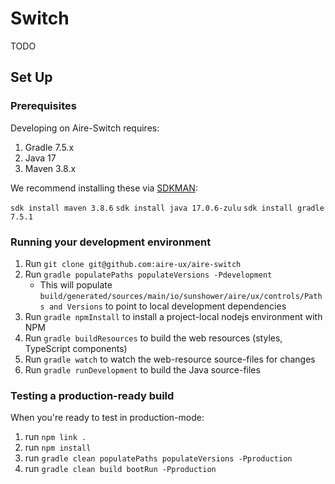 # Switch

TODO




## Set Up
[//]: # (https://raw.githubusercontent.com/aire-ux/aire-switch/main/README.md)

### Prerequisites
Developing on Aire-Switch requires:

1. Gradle 7.5.x
2. Java 17
3. Maven 3.8.x

We recommend installing these via [SDKMAN](https://sdkman.io):

`sdk install maven 3.8.6`
`sdk install java 17.0.6-zulu`
`sdk install gradle 7.5.1`


### Running your development environment

1. Run `git clone git@github.com:aire-ux/aire-switch`
2. Run `gradle populatePaths populateVersions -Pdevelopment`
    - This will populate `build/generated/sources/main/io/sunshower/aire/ux/controls/Paths and Versions`
      to point to local development dependencies
3. Run `gradle npmInstall` to install a project-local nodejs environment with NPM
4. Run `gradle buildResources` to build the web resources (styles, TypeScript components)
5. Run `gradle watch` to watch the web-resource source-files for changes
6. Run `gradle runDevelopment` to build the Java source-files


### Testing a production-ready build
When you're ready to test in production-mode:

1. run `npm link .`
2. run `npm install`
3. run `gradle clean populatePaths populateVersions -Pproduction`
4. run `gradle clean build bootRun -Pproduction`
